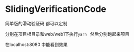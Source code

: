 # SlidingVerificationCode
简单版的滑动验证码 都可以定制

分别在项目根目录和web/web1下执行``yarn ``
然后分别跑起来项目
 
 在localhost:8080 中能看到效果
